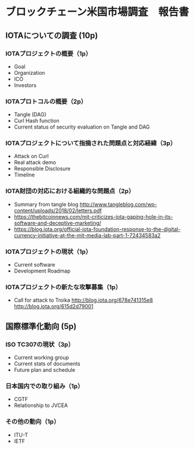 # ブロックチェーン米国市場調査　報告書
## IOTAについての調査 (10p)
### IOTAプロジェクトの概要（1p）
- Goal
- Organization
- ICO
- Investors

### IOTAプロトコルの概要（2p）
- Tangle (DAG)
- Curl Hash function
- Current status of security evaluation on Tangle and DAG

### IOTAプロジェクトについて指摘された問題点と対応経緯（3p）

- Attack on Curl
- Real attack demo
- Responsible Disclosure
- Timeline

### IOTA財団の対応における組織的な問題点（2p）
- Summary from tangle blog
http://www.tangleblog.com/wp-content/uploads/2018/02/letters.pdf
- https://thebitcoinnews.com/mit-criticizes-iota-gaping-hole-in-its-software-and-deceptive-marketing/
- https://blog.iota.org/official-iota-foundation-response-to-the-digital-currency-initiative-at-the-mit-media-lab-part-1-72434583a2

### IOTAプロジェクトの現状（1p）
- Current software
- Development Roadmap

### IOTAプロジェクトの新たな攻撃募集（1p）
- Call for attack to Troika
http://blog.iota.org/678e741315e8
http://blog.iota.org/615d2d79001

## 国際標準化動向 (5p)
### ISO TC307の現状（3p）
- Current working group
- Current stats of documents
- Future plan and schedule

### 日本国内での取り組み（1p）
- CGTF
- Relationship to JVCEA

### その他の動向（1p）
- ITU-T
- IETF
